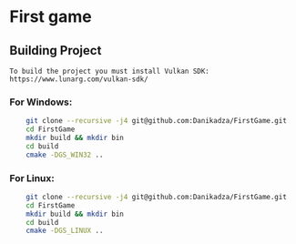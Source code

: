 # First game

## Building Project
    To build the project you must install Vulkan SDK: https://www.lunarg.com/vulkan-sdk/

### For Windows:
```bash
    git clone --recursive -j4 git@github.com:Danikadza/FirstGame.git 
    cd FirstGame
    mkdir build && mkdir bin
    cd build
    cmake -DGS_WIN32 ..
```

### For Linux:
```bash
    git clone --recursive -j4 git@github.com:Danikadza/FirstGame.git 
    cd FirstGame
    mkdir build && mkdir bin
    cd build
    cmake -DGS_LINUX ..
```